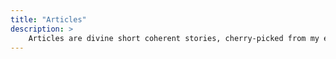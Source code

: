 ```yaml
---
title: "Articles"
description: >
    Articles are divine short coherent stories, cherry-picked from my experience and shaped in such a way to share some knowledge out of it.
---
```

